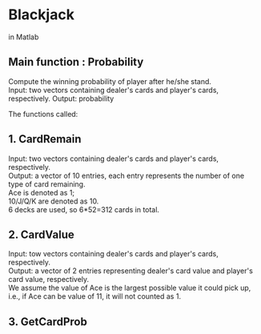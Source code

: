 # Blackjack
in Matlab

## Main function : Probability 
Compute the winning probability of player after he/she stand. \
Input: two vectors containing dealer's cards and player's cards, respectively.
Output: probability

The functions called: 
## 1. CardRemain
Input: two vectors containing dealer's cards and player's cards, respectively.\
Output: a vector of 10 entries, each entry represents the number of one type of card remaining.\
Ace is denoted as 1;\
10/J/Q/K are denoted as 10.\
6 decks are used, so 6\*52=312 cards in total.

## 2. CardValue
Input: tow vectors containing dealer's cards and player's cards, respectively.\
Output: a vector of 2 entries representing dealer's card value and player's card value, respectively.\
We assume the value of Ace is the largest possible value it could pick up,\
i.e., if Ace can be value of 11, it will not counted as 1.

## 3. GetCardProb

